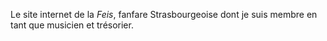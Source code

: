 Le site internet de la *Feis*, fanfare Strasbourgeoise dont je suis membre en tant que musicien et trésorier.